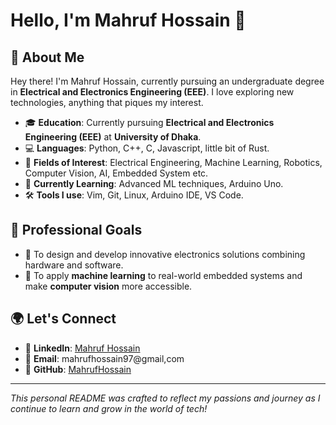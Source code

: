 # Hello, I'm Mahruf Hossain 👋

## 🌟 About Me

Hey there! I'm Mahruf Hossain, currently pursuing an undergraduate degree in **Electrical and Electronics Engineering (EEE)**. I love exploring new technologies, anything that piques my interest.

- 🎓 **Education**: Currently pursuing **Electrical and Electronics Engineering (EEE)** at **University of Dhaka**.
- 💻 **Languages**: Python, C++, C, Javascript, little bit of Rust.
- 🔬 **Fields of Interest**: Electrical Engineering, Machine Learning, Robotics, Computer Vision, AI, Embedded System etc.
- 🌱 **Currently Learning**: Advanced ML techniques, Arduino Uno.
- 🛠 **Tools I use**: Vim, Git, Linux, Arduino IDE, VS Code.


## 💼 Professional Goals

- 🔧 To design and develop innovative electronics solutions combining hardware and software.
- 🤖 To apply **machine learning** to real-world embedded systems and make **computer vision** more accessible.


## 🌍 Let's Connect

- 💼 **LinkedIn**: [Mahruf Hossain](https://www.linkedin.com/in/mahruf-hossain-4804a7221/)
- 📧 **Email**: mahrufhossain97@gmail,com
- 🎯 **GitHub**: [MahrufHossain](https://github.com/MahrufHossain)

---

*This personal README was crafted to reflect my passions and journey as I continue to learn and grow in the world of tech!*
